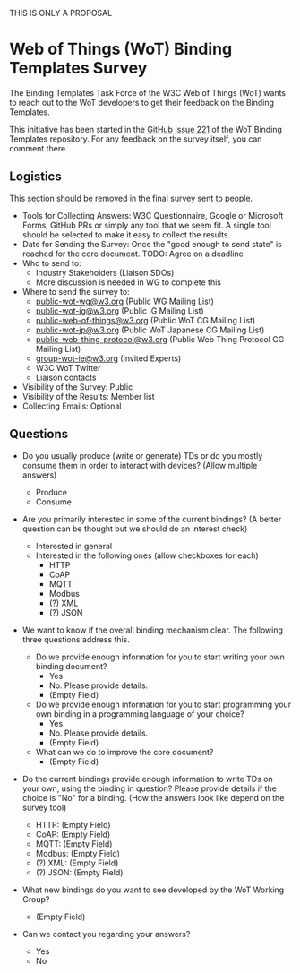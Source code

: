 THIS IS ONLY A PROPOSAL

# Web of Things (WoT) Binding Templates Survey

The Binding Templates Task Force of the W3C Web of Things (WoT) wants to reach out to the WoT developers to get their feedback on the Binding Templates.

This initiative has been started in the [GitHub Issue 221](https://github.com/w3c/wot-binding-templates/issues/221) of the WoT Binding Templates repository. For any feedback on the survey itself, you can comment there.

## Logistics

This section should be removed in the final survey sent to people.

- Tools for Collecting Answers: W3C Questionnaire, Google or Microsoft Forms, GitHub PRs or simply any tool that we seem fit. A single tool should be selected to make it easy to collect the results.
- Date for Sending the Survey: Once the "good enough to send state" is reached for the core document. TODO: Agree on a deadline
- Who to send to:
  - Industry Stakeholders (Liaison SDOs)
  - More discussion is needed in WG to complete this
- Where to send the survey to:
  - public-wot-wg@w3.org (Public WG Mailing List)
  - public-wot-ig@w3.org (Public IG Mailing List)
  - public-web-of-things@w3.org (Public WoT CG Mailing List)
  - public-wot-jp@w3.org (Public WoT Japanese CG Mailing List)
  - public-web-thing-protocol@w3.org (Public Web Thing Protocol CG Mailing List)
  - group-wot-ie@w3.org (Invited Experts)
  - W3C WoT Twitter
  - Liaison contacts
- Visibility of the Survey: Public
- Visibility of the Results: Member list
- Collecting Emails: Optional

## Questions

- Do you usually produce (write or generate) TDs or do you mostly consume them in order to interact with devices? (Allow multiple answers)

  - Produce
  - Consume

- Are you primarily interested in some of the current bindings? (A better question can be thought but we should do an interest check)

  - Interested in general
  - Interested in the following ones (allow checkboxes for each)
    - HTTP
    - CoAP
    - MQTT
    - Modbus
    - (?) XML
    - (?) JSON

- We want to know if the overall binding mechanism clear. The following three questions address this.

  - Do we provide enough information for you to start writing your own binding document?
    - Yes
    - No. Please provide details.
    - (Empty Field)
  - Do we provide enough information for you to start programming your own binding in a programming language of your choice?
    - Yes
    - No. Please provide details.
    - (Empty Field)
  - What can we do to improve the core document?
    - (Empty Field)

- Do the current bindings provide enough information to write TDs on your own, using the binding in question? Please provide details if the choice is "No" for a binding. (How the answers look like depend on the survey tool)

  - HTTP: (Empty Field)
  - CoAP: (Empty Field)
  - MQTT: (Empty Field)
  - Modbus: (Empty Field)
  - (?) XML: (Empty Field)
  - (?) JSON: (Empty Field)

- What new bindings do you want to see developed by the WoT Working Group?

  - (Empty Field)

- Can we contact you regarding your answers?
  - Yes
  - No
